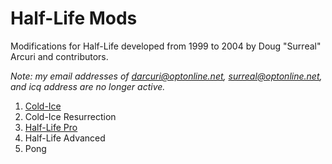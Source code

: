 # Half-Life Mods

Modifications for Half-Life developed from 1999 to 2004 by Doug "Surreal" Arcuri and contributors.

*Note: my email addresses of darcuri@optonline.net, surreal@optonline.net, and icq address are no longer active.*

1. [Cold-Ice](https://www.moddb.com/mods/cold-ice)
1. Cold-Ice Resurrection
1. [Half-Life Pro](https://web.archive.org/web/20011006015111/http://www.planethalflife.com/features/motw/hlpro.shtm)
1. Half-Life Advanced
1. Pong
